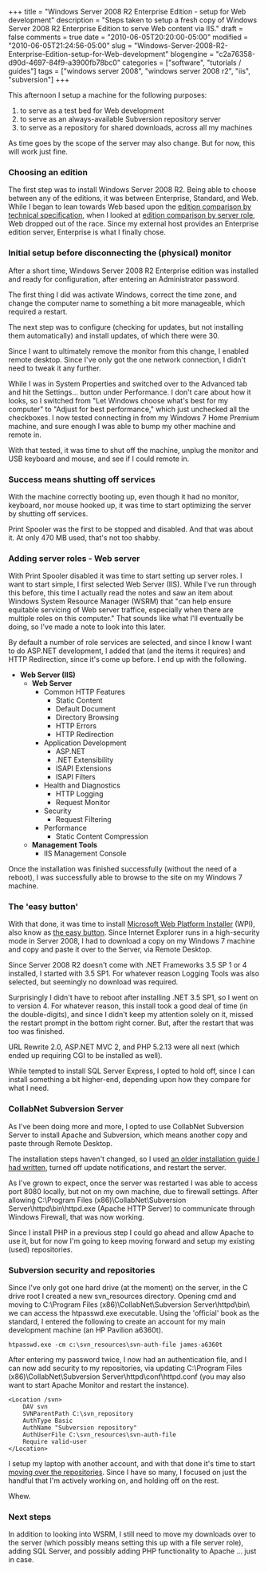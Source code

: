 +++
title = "Windows Server 2008 R2 Enterprise Edition - setup for Web development"
description = "Steps taken to setup a fresh copy of Windows Server 2008 R2 Enterprise Edition to serve Web content via IIS."
draft = false
comments = true
date = "2010-06-05T20:20:00-05:00"
modified = "2010-06-05T21:24:56-05:00"
slug = "Windows-Server-2008-R2-Enterprise-Edition-setup-for-Web-development"
blogengine = "c2a76358-d90d-4697-84f9-a3900fb78bc0"
categories = ["software", "tutorials / guides"]
tags = ["windows server 2008", "windows server 2008 r2", "iis", "subversion"]
+++

<p>This afternoon I setup a machine for the following purposes:</p>
<ol>
<li>to serve as a test bed for Web development</li>
<li>to serve as an always-available Subversion repository server</li>
<li>to serve as a repository for shared downloads, across all my machines</li>
</ol>
<p>As time goes by the scope of the server may also change. But for now, this will work just fine.</p>
<h3>Choosing an edition</h3>
<p>The first step was to install Windows Server 2008 R2. Being able to choose between any of the editions, it was between Enterprise, Standard, and Web. While I began to lean towards Web based upon the <a rel="external" href="http://www.microsoft.com/windowsserver2008/en/us/r2-compare-specs.aspx">edition comparison by technical specification</a>, when I looked at <a rel="external" href="http://www.microsoft.com/windowsserver2008/en/us/r2-compare-roles.aspx">edition comparison by server role</a>, Web&nbsp;dropped out of the race. Since my external host provides an Enterprise edition server, Enterprise is what I finally chose.</p>
<h3>Initial setup before&nbsp;disconnecting the (physical) monitor</h3>
<p>After a short time, Windows Server 2008 R2 Enterprise edition was installed and ready for configuration, after entering an Administrator password.</p>
<p>The first thing I did was activate Windows, correct the time zone, and change the computer name to something a bit more manageable, which required a restart.</p>
<p>The&nbsp;next step was to configure (checking for updates,&nbsp;but not installing them automatically)&nbsp;and&nbsp;install updates, of which there were 30.</p>
<p>Since&nbsp;I want to ultimately remove the monitor from this change, I enabled remote desktop. Since I've only got the one network connection, I didn't need to tweak it any further.</p>
<p>While I was in System Properties and switched over to the Advanced tab and hit the Settings... button under Performance. I don't care about how it looks, so I switched from "Let Windows choose what's best for my computer" to "Adjust for best performance," which just unchecked all the checkboxes. I now tested connecting in from my Windows 7 Home Premium machine, and sure enough I was able to&nbsp;bump my other machine and remote in.</p>
<p>With that tested, it was time to shut off the machine, unplug the monitor and USB keyboard and mouse, and see if I could remote in.</p>
<h3>Success means shutting off services</h3>
<p>With the machine correctly booting up, even though it had no monitor, keyboard, nor mouse hooked up, it was time to start optimizing the server by shutting off services.</p>
<p>Print Spooler was the first to be stopped and disabled. And that was about it. At only 470 MB used, that's not too shabby.</p>
<h3>Adding server roles - Web server</h3>
<p>With Print Spooler disabled it was time to start setting up server roles. I want to start simple, I first selected Web Server (IIS). While I've run through this before, this time I actually read the notes and saw an item about Windows System Resource Manager (WSRM) that "can help ensure equitable servicing of Web server traffice, especially when there are multiple roles on this computer." That sounds like what I'll eventually be doing, so I've made a note to look into this later.</p>
<p>By default a number of role services are selected, and since I know I want to do ASP.NET development, I added that (and the&nbsp;items it requires)&nbsp;and HTTP Redirection, since it's come up before. I end up with the following.</p>
<ul>
<li><strong>Web Server (IIS)</strong> 
<ul>
<li><strong>Web Server</strong> 
<ul>
<li>Common HTTP Features 
<ul>
<li>Static Content</li>
<li>Default Document</li>
<li>Directory Browsing</li>
<li>HTTP Errors</li>
<li>HTTP Redirection</li>
</ul>
</li>
<li>Application Development 
<ul>
<li>ASP.NET</li>
<li>.NET Extensibility</li>
<li>ISAPI Extensions</li>
<li>ISAPI Filters</li>
</ul>
</li>
<li>Health and Diagnostics 
<ul>
<li>HTTP Logging</li>
<li>Request Monitor</li>
</ul>
</li>
<li>Security 
<ul>
<li>Request Filtering</li>
</ul>
</li>
<li>Performance 
<ul>
<li>Static Content Compression</li>
</ul>
</li>
</ul>
</li>
<li><strong>Management Tools</strong> 
<ul>
<li>IIS Management Console</li>
</ul>
</li>
</ul>
</li>
</ul>
<p>Once the installation was finished successfully (without the need of a reboot), I was successfully able to browse to the site on my Windows 7 machine.</p>
<h3>The 'easy button'</h3>
<p>With that done, it was time to install <a rel="external" href="http://www.microsoft.com/web/downloads/platform.aspx">Microsoft Web Platform Installer</a>&nbsp;(WPI), also know as <a href="http://strivinglife.com/words/post/Microsoft-Web-Platform-Installer-is-the-easy-button.aspx">the easy button</a>. Since Internet Explorer runs in a high-security mode in Server 2008, I had to download a copy on my Windows 7 machine and copy and paste it over to the Server, via Remote Desktop.</p>
<p>Since Server 2008 R2 doesn't come with .NET Frameworks&nbsp;3.5 SP 1 or 4 installed, I started with 3.5 SP1. For whatever reason Logging Tools was also selected, but seemingly no download was required.</p>
<p>Surprisingly I didn't have to reboot after installing .NET 3.5 SP1, so I went on to version 4. For whatever reason, this install took a good deal of time (in the&nbsp;double-digits), and since I didn't keep my attention solely on it, missed the restart prompt in the bottom right corner. But, after the restart that was too was finished.</p>
<p>URL Rewrite 2.0, ASP.NET MVC 2, and PHP 5.2.13 were all next (which ended up requiring CGI to be installed as well).</p>
<p>While tempted to install SQL Server Express, I opted to hold off, since I can install something&nbsp;a bit higher-end, depending upon how they compare for what I need.</p>
<h3>CollabNet Subversion Server</h3>
<p>As I've been doing more and more, I opted to use CollabNet Subversion Server to install Apache and Subversion, which means another copy and paste through Remote Desktop.</p>
<p>The installation steps haven't changed, so I used <a href="http://strivinglife.com/words/post/Installing-CollabNet-Subversion-Sever-163-and-TortoiseSVN-163-on-Windows-Server-2003.aspx">an older installation guide I had written</a>, turned off update notifications, and restart the server.</p>
<p>As I've grown to expect, once the server was restarted I was able to access port 8080 locally, but not on my own machine, due to firewall settings. After allowing C:\Program Files (x86)\CollabNet\Subversion Server\httpd\bin\httpd.exe (Apache HTTP Server) to communicate through Windows Firewall, that was now working.</p>
<p>Since I install PHP in a previous step I could go ahead and allow Apache to use it, but for now I'm going to keep moving forward and setup my existing (used) repositories.</p>
<h3>Subversion security and repositories</h3>
<p>Since I've only got one hard drive (at the moment) on the server, in the C drive root I created a new svn_resources directory. Opening cmd and moving to C:\Program Files (x86)\CollabNet\Subversion Server\httpd\bin\ we can access the htpasswd.exe executable. Using the 'official' book as the standard, I entered the following to create an account for my main development machine (an HP Pavilion a6360t).</p>
<pre class="code"><code class="powershell">htpasswd.exe -cm c:\svn_resources\svn-auth-file james-a6360t</code></pre>
<p>After entering my password twice, I now had an authentication file, and I can now add security to my repositories, via updating&nbsp;C:\Program Files (x86)\CollabNet\Subversion Server\httpd\conf\httpd.conf (you may also want to start Apache Monitor and restart the instance).</p>
<pre class="code"><code class="xml">&lt;Location /svn&gt;
	DAV svn
	SVNParentPath C:\svn_repository
	AuthType Basic
	AuthName "Subversion repository"
	AuthUserFile C:\svn_resources\svn-auth-file
	Require valid-user
&lt;/Location&gt;</code></pre>
<p>I setup my laptop with another account, and with that done it's time to start <a href="http://strivinglife.com/words/post/Subversion-and-TortoiseSVN-Moving-a-repository.aspx">moving over the repositories</a>. Since I have so many, I focused on just the handful that I'm actively working on, and holding off on the rest.</p>
<p>Whew.</p>
<h3>Next steps</h3>
<p>In addition to looking into WSRM, I still need to move my downloads over to the server (which possibly means setting this up with a file server role), adding SQL Server, and possibly adding PHP functionality to Apache ... just in case.</p>
